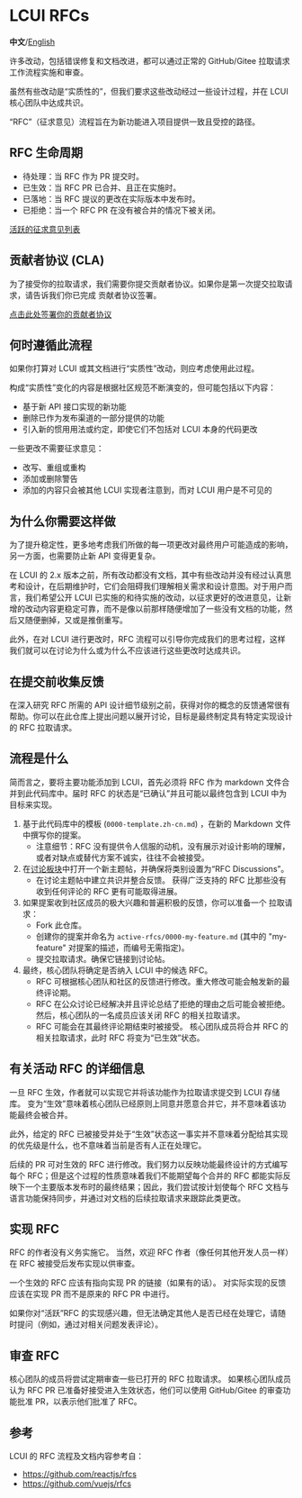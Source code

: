# LCUI RFCs

**中文**/[English](README.md)

许多改动，包括错误修复和文档改进，都可以通过正常的 GitHub/Gitee 拉取请求工作流程实施和审查。

虽然有些改动是“实质性的”，但我们要求这些改动经过一些设计过程，并在 LCUI 核心团队中达成共识。

“RFC”（征求意见）流程旨在为新功能进入项目提供一致且受控的路径。

## RFC 生命周期

- 待处理：当 RFC 作为 PR 提交时。
- 已生效：当 RFC PR 已合并、且正在实施时。
- 已落地：当 RFC 提议的更改在实际版本中发布时。
- 已拒绝：当一个 RFC PR 在没有被合并的情况下被关闭。

[活跃的征求意见列表](https://gitee.com/lc-soft/LCUI/pulls?search=%E5%BE%81%E6%B1%82%E6%84%8F%E8%A7%81)

## 贡献者协议 (CLA)

为了接受你的拉取请求，我们需要你提交贡献者协议。如果你是第一次提交拉取请求，请告诉我们你已完成 贡献者协议签署。

[点击此处签署你的贡献者协议](https://gitee.com/organizations/lc-ui/cla/lcui-cla)

## 何时遵循此流程

如果你打算对 LCUI 或其文档进行“实质性”改动，则应考虑使用此过程。

构成“实质性”变化的内容是根据社区规范不断演变的，但可能包括以下内容：

- 基于新 API 接口实现的新功能
- 删除已作为发布渠道的一部分提供的功能
- 引入新的惯用用法或约定，即使它们不包括对 LCUI 本身的代码更改

一些更改不需要征求意见：

- 改写、重组或重构
- 添加或删除警告
- 添加的内容只会被其他 LCUI 实现者注意到，而对 LCUI 用户是不可见的

## 为什么你需要这样做

为了提升稳定性，更多地考虑我们所做的每一项更改对最终用户可能造成的影响，另一方面，也需要防止新 API 变得更复杂。

在 LCUI 的 2.x 版本之前，所有改动都没有文档，其中有些改动并没有经过认真思考和设计，在后期维护时，它们会阻碍我们理解相关需求和设计意图。对于用户而言，我们希望公开 LCUI 已实施的和待实施的改动，以征求更好的改进意见，让新增的改动内容更稳定可靠，而不是像以前那样随便增加了一些没有文档的功能，然后又随便删掉，又或是推倒重写。

此外，在对 LCUI 进行更改时，RFC 流程可以引导你完成我们的思考过程，这样我们就可以在讨论为什么或为什么不应该进行这些更改时达成共识。

## 在提交前收集反馈

在深入研究 RFC 所需的 API 设计细节级别之前，获得对你的概念的反馈通常很有帮助。你可以在此仓库上提出问题以展开讨论，目标是最终制定具有特定实现设计的 RFC 拉取请求。

## 流程是什么

简而言之，要将主要功能添加到 LCUI，首先必须将 RFC 作为 markdown 文件合并到此代码库中。届时 RFC 的状态是“已确认”并且可能以最终包含到 LCUI 中为目标来实现。

1. 基于此代码库中的模板 (`0000-template.zh-cn.md`) ，在新的 Markdown 文件中撰写你的提案。
    - 注意细节：RFC 没有提供令人信服的动机，没有展示对设计影响的理解，或者对缺点或替代方案不诚实，往往不会被接受。
1. 在[讨论板块](https://github.com/lc-soft/LCUI/discussions)中打开一个新主题帖，并确保将类别设置为“RFC Discussions”。
    - 在讨论主题帖中建立共识并整合反馈。 获得广泛支持的 RFC 比那些没有收到任何评论的 RFC 更有可能取得进展。
1. 如果提案收到社区成员的极大兴趣和普遍积极的反馈，你可以准备一个 拉取请求：
    - Fork 此仓库。
    - 创建你的提案并命名为 `active-rfcs/0000-my-feature.md` (其中的 "my-feature" 对提案的描述，而编号无需指定)。
    - 提交拉取请求。确保它链接到讨论帖。
1. 最终，核心团队将确定是否纳入 LCUI 中的候选 RFC。
    - RFC 可根据核心团队和社区的反馈进行修改。重大修改可能会触发新的最终评论期。
    - RFC 在公众讨论已经解决并且评论总结了拒绝的理由之后可能会被拒绝。然后，核心团队的一名成员应该关闭 RFC 的相关拉取请求。
    - RFC 可能会在其最终评论期结束时被接受。 核心团队成员将合并 RFC 的相关拉取请求，此时 RFC 将变为“已生效”状态。

## 有关活动 RFC 的详细信息

一旦 RFC 生效，作者就可以实现它并将该功能作为拉取请求提交到 LCUI 存储库。 变为“生效”意味着核心团队已经原则上同意并愿意合并它，并不意味着该功能最终会被合并。

此外，给定的 RFC 已被接受并处于“生效”状态这一事实并不意味着分配给其实现的优先级是什么，也不意味着当前是否有人正在处理它。

后续的 PR 可对生效的 RFC 进行修改。我们努力以反映功能最终设计的方式编写每个 RFC；但是这个过程的性质意味着我们不能期望每个合并的 RFC 都能实际反映下一个主要版本发布时的最终结果；因此，我们尝试按计划使每个 RFC 文档与语言功能保持同步，并通过对文档的后续拉取请求来跟踪此类更改。

## 实现 RFC

RFC 的作者没有义务实施它。 当然，欢迎 RFC 作者（像任何其他开发人员一样）在 RFC 被接受后发布实现以供审查。

一个生效的 RFC 应该有指向实现 PR 的链接（如果有的话）。 对实际实现的反馈应该在实现 PR 而不是原来的 RFC PR 中进行。

如果你对“活跃”RFC 的实现感兴趣，但无法确定其他人是否已经在处理它，请随时提问（例如，通过对相关问题发表评论）。

## 审查 RFC

核心团队的成员将尝试定期审查一些已打开的 RFC 拉取请求。 如果核心团队成员认为 RFC PR 已准备好接受进入生效状态，他们可以使用 GitHub/Gitee 的审查功能批准 PR，以表示他们批准了 RFC。

## 参考

LCUI 的 RFC 流程及文档内容参考自：

- https://github.com/reactjs/rfcs
- https://github.com/vuejs/rfcs
